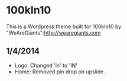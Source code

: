 100kIn10
=============
This is a Wordpress theme built for 100kIn10 by "WeAreGiants":http://wearegiants.com

1/4/2014
-----
* Logo: Changed 'in' to 'IN'
* Home: Removed pin drop on upslide.